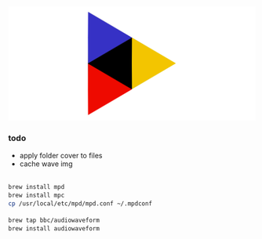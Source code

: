![krix](img/banner.png)

### todo

- apply folder cover to files
- cache wave img

```sh

brew install mpd
brew install mpc
cp /usr/local/etc/mpd/mpd.conf ~/.mpdconf

brew tap bbc/audiowaveform
brew install audiowaveform

```

